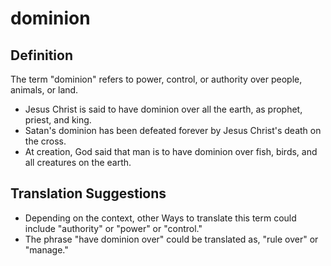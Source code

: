 # dominion

## Definition

The term "dominion" refers to power, control, or authority over people, animals, or land.

* Jesus Christ is said to have dominion over all the earth, as prophet, priest, and king.
* Satan's dominion has been defeated forever by Jesus Christ's death on the cross.
* At creation, God said that man is to have dominion over fish, birds, and all creatures on the earth.


## Translation Suggestions



* Depending on the context, other Ways to translate this term could include "authority" or "power" or "control."
* The phrase "have dominion over" could be translated as, "rule over" or "manage."